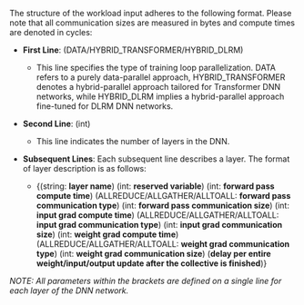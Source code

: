 The structure of the workload input adheres to the following format. Please note that all communication sizes are measured in bytes and compute times are denoted in cycles:

* **First Line**: (DATA/HYBRID_TRANSFORMER/HYBRID_DLRM)
  * This line specifies the type of training loop parallelization. DATA refers to a purely data-parallel approach, HYBRID_TRANSFORMER denotes a hybrid-parallel approach tailored for Transformer DNN networks, while HYBRID_DLRM implies a hybrid-parallel approach fine-tuned for DLRM DNN networks.

* **Second Line**: (int)
  * This line indicates the number of layers in the DNN.

* **Subsequent Lines**: Each subsequent line describes a layer. The format of layer description  is as follows:
  * {(string: **layer name**) (int: **reserved variable**) (int: **forward pass compute time**) (ALLREDUCE/ALLGATHER/ALLTOALL: **forward pass communication type**) (int: **forward pass communication size**) (int: **input grad compute time**) (ALLREDUCE/ALLGATHER/ALLTOALL: **input grad communication type**) (int: **input grad communication size**) (int: **weight grad compute time**) (ALLREDUCE/ALLGATHER/ALLTOALL: **weight grad communication type**) (int: **weight grad communication size**) (**delay per entire weight/input/output update after the collective is finished**)}

*NOTE: All parameters within the brackets are defined on a single line for each layer of the DNN network.* 
